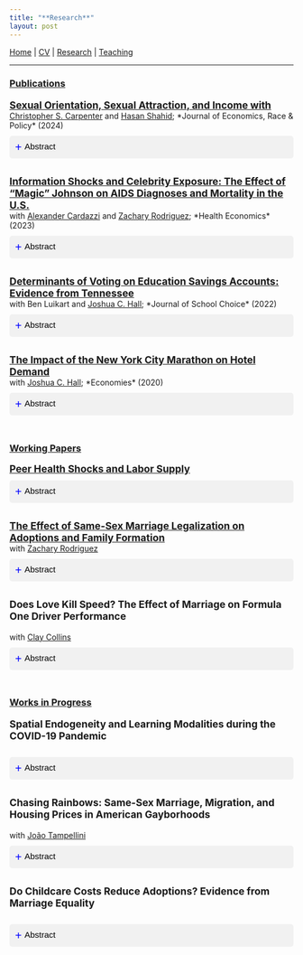 ```yaml
---
title: "**Research**"
layout: post
---
```


<a href="https://joshmartinecon.github.io/">Home</a> | 
<a href="https://nbviewer.org/github/joshmartinecon/quarto-cv/blob/main/joshmartin_cv.pdf" target="_blank" rel="noopener noreferrer">CV</a> | 
<a href="https://joshmartinecon.github.io/research.html">Research</a> | 
<a href="https://joshmartinecon.github.io/teaching.html">Teaching</a>

---

<style>
button.accordion-button {
  background-color: #f1f1f1;
  color: black;
  cursor: pointer;
  padding: 10px;
  width: 100%;
  border: none;
  text-align: left;
  outline: none;
  font-size: 15px;
  transition: 0.4s;
  border-radius: 5px;
  margin: 10px 0;
}

button.accordion-button.active, button.accordion-button:hover {
  background-color: #ccc;
}

button.accordion-button:before {
  content: "+ ";
  font-size: 20px;
  color: blue;
  line-height: 20px;
  float: left;
  margin-right: 5px;
}

button.accordion-button.active:before {
  content: "- ";
}
</style>

<script>
function toggleAccordion(element) {
  var content = element.nextElementSibling;
  if (content.style.display === 'none' || content.style.display === '') {
    content.style.display = 'block';
    element.classList.add("active");
  } else {
    content.style.display = 'none';
    element.classList.remove("active");
  }
}
</script>

<style>
.spacer {
     margin-bottom: 1cm;
  }
</style>

### <ins>**Publications**<ins>

<div class="column-container" style="width: 100%; margin-bottom: 20px;">
<div class="text-column" style="flex: 1;">
<a style="font-size:125%; font-weight:bold" href="https://doi.org/10.1007/s41996-024-00149-z" target="_blank" rel="noopener noreferrer"> </p>
Sexual Orientation, Sexual Attraction, and Income
with <a href="https://sites.google.com/site/kittcarpenter/" target="_blank" rel="noopener noreferrer">Christopher S. Carpenter</a> and <a href="https://www.hasanshahidecon.com/" target="_blank" rel="noopener noreferrer">Hasan Shahid</a>; *Journal of Economics, Race & Policy* (2024)
<button class="accordion-button" onclick="toggleAccordion(this)">Abstract</button>
<div style="display: none; background-color: #f9f9f9; padding: 10px;">
We provide new evidence on sexual orientation, sexual attraction, and income using data from the 2015-21 National Survey on Drug Use and Health (NSDUH). These data ask individuals about both orientation and attraction, allowing us to describe a sexual minority group that has been hidden in prior research: people who identify as heterosexual but who concurrently report some same-sex attraction. We show that this population is much larger than the sample of self-identified gay, lesbian, or bisexual people, and we show that relative to heterosexual people who report exclusively different-sex attraction, heterosexual people who report some same-sex attraction are younger, less likely to be married, and much more highly educated. We document that, controlling for observables, heterosexual men who report same-sex attraction experience robust and statistically significant employment and income penalties relative to heterosexual men who are exclusively different-sex attracted. These penalties are larger for non-Hispanic White men than for non-Hispanic Black men. We find no similar penalty for heterosexual women who report some same-sex attraction. Our results indicate that prior research has overlooked one of the largest groups of sexual minorities – heterosexual people who report some same-sex attraction – who experience systematically different economic outcomes than heterosexual individuals who are exclusively different-sex attracted.
</div>
</div>
</div>

<div class="column-container" style="display: flex; width: 100%; margin-bottom: 20px;">
<div class="text-column" style="flex: 1 0 100%;">
<p style="margin:0;">
<a style="font-size:125%; font-weight:bold" href="https://doi.org/10.1002/hec.4712" target="_blank" rel="noopener noreferrer">
Information Shocks and Celebrity Exposure: The Effect of “Magic” Johnson on AIDS Diagnoses and Mortality in the U.S.
</a> <br>
with <a href="https://alexcardazzi.github.io/" target="_blank" rel="noopener noreferrer">Alexander Cardazzi</a> and <a href="https://sites.google.com/view/zacharyrodriguez/home" target="_blank" rel="noopener noreferrer">Zachary Rodriguez</a>; *Health Economics* (2023)
</p>
<button class="accordion-button" onclick="toggleAccordion(this)">Abstract</button>
<div style="display: none; background-color: #f9f9f9; padding: 10px;">
We present evidence that Earvin “Magic” Johnson's announcement that he contracted HIV served as a public-health catalyst for rapidly correcting the public's understanding of who was at risk of infection. Using a novel identification strategy, we present evidence that there was a large but temporary increase in the number of AIDS diagnoses for heterosexual men following the announcement. This effect was concentrated in areas with greater prior exposure to Johnson. We show that these men were both more likely to have been diagnosed via a formal blood test and less likely to die within 1 decade of their initial diagnosis—suggesting that Johnson's announcement caused an intertemporal substitution in testing which prolonged patients' lifespans as a result of earlier access to medical care. We estimate that Johnson's announcement caused approximately 800 additional heterosexual males in the United States in metropolitan statistical areas with National Basketball Association franchises men to discover their underlying AIDS diagnosis and, of whom, were more likely to live at least 1 decade beyond their initial diagnosis date.
</div>
</div>
</div>

<div class="column-container" style="display: flex; width: 100%; margin-bottom: 20px;">
<div class="text-column" style="flex: 1;">
<p style="margin:0;">
<a style="font-size:125%; font-weight:bold" href="https://doi.org/10.1080/15582159.2022.2132589" target="_blank" rel="noopener noreferrer">
Determinants of Voting on Education Savings Accounts: Evidence from Tennessee
</a> <br> with Ben Luikart and <a href="https://sites.google.com/site/joshuachall/" target="_blank" rel="noopener noreferrer">Joshua C. Hall</a>; *Journal of School Choice* (2022)
</p>
<button class="accordion-button" onclick="toggleAccordion(this)">Abstract</button>
<div style="display: none; background-color: #f9f9f9; padding: 10px;">
Tennessee passed voucher-style Education Savings Account (ESA) legislation in 2019. We analyze the roll call vote in the Tennessee House to better understand the role of constituent, legislator, and special interest influences on support for school choice. This is accomplished using a binary probit model with legislator vote as the dependent variable. We find that legislator voting behavior in this context is most significantly determined by party affiliation and the presence of campaign funding from the Tennessee Education Association (TEA) rather than the demographic characteristics of their constituents.
</div>
</div>
</div>

<div class="column-container" style="display: flex; width: 100%; margin-bottom: 20px;">
<div class="text-column" style="flex: 1;">
<p style="margin:0;">
<a style="font-size:125%; font-weight:bold" href="https://doi.org/10.3390/economies8040089" target="_blank" rel="noopener noreferrer">
The Impact of the New York City Marathon on Hotel Demand
</a> <br> with <a href="https://sites.google.com/site/joshuachall/" target="_blank" rel="noopener noreferrer">Joshua C. Hall</a>; *Economies* (2020)
</p>
<button class="accordion-button" onclick="toggleAccordion(this)">Abstract</button>
<div style="display: none; background-color: #f9f9f9; padding: 10px;">
Daily hotel data are employed, along with information on prices, revenue, demand and hotel occupancy, to analyze part of the local economic impact of the annual New York City (NYC) Marathon. As the largest competitive race in the world, the marathon attracts domestic and international competitors and spectators. The cancellation of the 2012 marathon due to Hurricane Sandy was estimated to lead to an increase of 4000 hotel nights as well as a 10% increase in the average daily room rate. Taken together, this is associated with a USD 3 million increase in hotel revenue. The results suggest a significantly lower local economic impact of the race than previously thought.
</div>
</div>
</div>

<p class="spacer">
</p>

### <ins>**Working Papers**<ins>

<div class="column-container" style="width: 100%; margin-bottom: 20px;">
<div class="text-column" style="flex: 1;">
<a style="font-size:125%; font-weight:bold" href="https://nbviewer.org/github/joshmartinecon/joshmartinecon.github.io/blob/main/Peer%20Health%20Shocks%20and%20Labor%20Supply.pdf" target="_blank" rel="noopener noreferrer">
Peer Health Shocks and Labor Supply
</a>
<button class="accordion-button" onclick="toggleAccordion(this)">Abstract</button>
<div style="display: none; background-color: #f9f9f9; padding: 10px;">
I provide novel evidence on how workers respond to peer health shocks within high-risk occupations by leveraging two nested natural experiments within professional hockey and American football. First, I compare differences in labor supply between characteristically similar athletes who differ only in their exposure to a colleague who died of chronic traumatic encephalopathy (CTE)– a deadly neurological disease causally linked to continued workplace participation. Though the information about these deaths is widely publicized, I find that their occurrence differentially increases the probability for former teammates to retire. This effect is greater for those with longer periods spent as teammates and diminishes with time since they were last on the same team. Second, I leverage quasi-random differences in the monetary compensation that workers would forgo upon retiring at the time of this peer health shock. I show these retirements are highly responsive to opportunity costs– estimating that teams would have to increase worker compensation \$6 million to prevent their exit. Remaining treated workers display a heightened sensitivity to health risks by exchanging salary for larger signing bonuses and shorter contracts in their subsequent employment negotiations. The finding that labor supply decisions are highly responsive to the health status of peers suggests that workers substantially underestimate utility loss from work-related health damages even in environments where such risks are highly publicized.
</div>
</div>
</div>

<div class="column-container" style="display: flex; width: 100%; margin-bottom: 20px;">
<div class="text-column" style="flex: 1;">
<p style="margin:0;">
<a style="font-size:125%; font-weight:bold" href="https://papers.ssrn.com/sol3/papers.cfm?abstract_id=4307175" target="_blank" rel="noopener noreferrer">
The Effect of Same-Sex Marriage Legalization on Adoptions and Family Formation
</a> <br> with <a href="https://sites.google.com/view/zacharyrodriguez/home" target="_blank" rel="noopener noreferrer">Zachary Rodriguez</a>
</p>
<button class="accordion-button" onclick="toggleAccordion(this)">Abstract</button>
<div style="display: none; background-color: #f9f9f9; padding: 10px;">
The stability and availability of legal rights are crucial factors influencing investment decisions. This paper extends this framework to the family, estimating the impact of same-sex marriage (SSM) legalization on the demand for households' most significant investment -- children. Using an array of difference-in-differences estimators with detailed data on nearly 20 million children within the foster care system from 1995-2019, we document that SSM increased adoptions by 9%-18%. This effect reduced the number of children remaining in foster care. Furthermore, we document that SSM caused an 11% (55%) increase in the probability of same-sex couples having any (adopted) child within the household.
</div>
</div>
</div>

<div class="column-container" style="width: 100%; margin-bottom: 20px;">
<div class="text-column" style="flex: 1;">
<p style="font-size:125%; font-weight:bold">
Does Love Kill Speed? The Effect of Marriage on Formula One Driver Performance
</p>
with <a href="https://www.claygcollins.com/" target="_blank" rel="noopener noreferrer">Clay Collins</a>
<button class="accordion-button" onclick="toggleAccordion(this)">Abstract</button>
<div style="display: none; background-color: #f9f9f9; padding: 10px;">
This paper provides an empirical test of how life events, in this case, marriage, can affect player performance in a high-risk environment. Using hand-collected data on the marital status of Formula One drivers, we test whether married drivers take fewer risks and drive more conservatively during qualifying periods. Using a variety of estimation methods to test short- and long-term effects of changes in marital status, we find no evidence that "love is the enemy of speed". Married drivers see no changes in performance after their wedding dates, nor are they discriminated against and exit the sport earlier.
</div>
</div>
</div>

<p class="spacer">
</p>

### <ins>**Works in Progress**<ins> 

<!-- <div class="column-container" style="display: flex; width: 100%; margin-bottom: 20px;">
<div class="text-column" style="flex: 1;">
<p style="margin:0;">
<p style="font-size:125%; font-weight:bold">
Same-Sex Partnership Protections, Prohibitions and Child Adoptions: Examining Intermediate Steps Toward Marriage Equality
</p> with <a href="https://sites.google.com/view/zacharyrodriguez/home" target="_blank" rel="noopener noreferrer">Zachary Rodriguez</a>
</p>
<button class="accordion-button" onclick="toggleAccordion(this)">Abstract</button>
<div style="display: none; background-color: #f9f9f9; padding: 10px;">
Recent research has documented the positive social and economic consequences of legalizing same-sex marriage. We extend this literature by analyzing how intermediate legal steps -- namely, the introduction of domestic partnerships and civil unions, and the enactment of state constitutional bans -- shaped child adoption rates across U.S. states. Leveraging administrative adoption data and a difference-in-differences design that exploits staggered policy roll-outs, we find that domestic partnerships and civil unions substantially increased adoption rates, whereas constitutional bans had no detectable short-term effect. Adoption rates rose further once same-sex marriage was legalized, with gains significantly larger in states that had previously adopted partnership protections. We reconcile these patterns by showing that earlier partnership protections (bans) increased (decreased) same-sex household formation and in-migration, thereby amplifying (dampening) the benefits of marriage equality.
</div>
</div>
</div> -->

<div class="column-container" style="width: 100%; margin-bottom: 20px;">
<div class="text-column" style="flex: 1;">
<p style="font-size:125%; font-weight:bold">
Spatial Endogeneity and Learning Modalities during the COVID-19 Pandemic
</p>
</p>
<button class="accordion-button" onclick="toggleAccordion(this)">Abstract</button>
<div style="display: none; background-color: #f9f9f9; padding: 10px;">
Prior work has found that powerful teacher unions slowed the return to in-person instruction during the COVID-19 pandemic. With the benefit of far more geographically granular data than was available to researchers at the time, I reexamine this relationship. To do so, I match high-frequency measures of local COVID-19 incidence to weekly school district learning modalities. I combine this weekly data with cross-sectional measures of the expansiveness of entitlements in teacher unions' collective bargaining agreements (CBAs). I demonstrate that the relationship between union strength and in-person instruction disappears when using more geographically granular measures of COVID-19 or when accounting for the modality of neighboring districts. Leveraging differential timing in the expiration unions' CBAs as a source of exogenous variation in their ability to respond to the pandemic, I find no change in the probability that renegotiating unions offer in-person classes regardless of strength.
</div>
</div>
</div>

<div class="column-container" style="width: 100%; margin-bottom: 20px;">
<div class="text-column" style="flex: 1;">
<p style="font-size:125%; font-weight:bold">
Chasing Rainbows: Same-Sex Marriage, Migration, and Housing Prices in American Gayborhoods
</p>
with <a href="https://www.joaotampellini.com/" target="_blank" rel="noopener noreferrer">João Tampellini</a>
<button class="accordion-button" onclick="toggleAccordion(this)">Abstract</button>
<div style="display: none; background-color: #f9f9f9; padding: 10px;">
This paper examines changes in estimated amenity values within American gayborhoods using geographically localized data over 60 years. We use a difference-in-differences design comparing gayborhoods to adjacent neighborhoods within the same city and document that the rent-to-income ratio for these neighborhoods is v-shaped over time – declining largely during the peak of the AIDS crisis in the 1990s before sharply rebounding in the 2010s. To better understand the factors impacting this increase, we exploit the staggered treatment timing of same-sex marriage laws across states. We find that marriage equality laws increase both the number and share of different-sex households residing within the gayborhood which drives up the price of housing. This increase in the price of housing displaces renters in cities with inelastic housing supply.
</div>
</div>
</div>

<div class="column-container" style="width: 100%; margin-bottom: 20px;">
<div class="text-column" style="flex: 1;">
<p style="font-size:125%; font-weight:bold">
Do Childcare Costs Reduce Adoptions? Evidence from Marriage Equality
</p>
<button class="accordion-button" onclick="toggleAccordion(this)">Abstract</button>
<div style="display: none; padding: 10px;">
Empirical work has demonstrated that fertility is sensitive to the cost of childcare. In this paper, I contribute to our understanding of this relationship by demonstrating that childcare costs reduce adoptions at the extensive margin but not the intensive margin. Employing data from the American Community Survey, I combine county-level estimates on changes in the number of adopted children within same-sex households due to marriage equality laws with local measures of the share of income that goes towards childcare. The results indicate that childcare costs reduce the number of adopted children, not households' decision to adopt. This finding suggests that the cost of raising children is significantly more binding for the fertility decisions for subsequent children than for first-borns.
</div>
</div>
</div>

